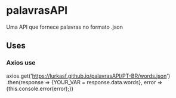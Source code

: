 # palavrasAPI
Uma API que fornece palavras no formato .json

## Uses

### Axios use
axios.get('https://lurkasf.github.io/palavrasAPI/PT-BR/words.json')
      .then(response => {YOUR_VAR = response.data.words},
            error => {this.console.error(error);})
